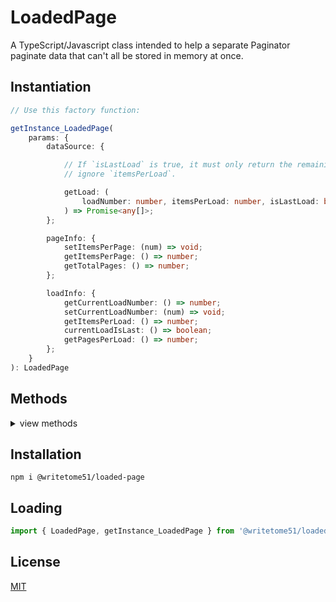 # LoadedPage

A TypeScript/Javascript class intended to help a separate Paginator  
paginate data that can't all be stored in memory at once.

## Instantiation

```ts
// Use this factory function:

getInstance_LoadedPage(
    params: {
        dataSource: {

            // If `isLastLoad` is true, it must only return the remaining items in the dataset and
            // ignore `itemsPerLoad`.

            getLoad: (
                loadNumber: number, itemsPerLoad: number, isLastLoad: boolean
            ) => Promise<any[]>;
        };

        pageInfo: {
            setItemsPerPage: (num) => void;
            getItemsPerPage: () => number;
            getTotalPages: () => number;        
        };

        loadInfo: {
            getCurrentLoadNumber: () => number;
            setCurrentLoadNumber: (num) => void;
            getItemsPerLoad: () => number;
            currentLoadIsLast: () => boolean;
            getPagesPerLoad: () => number;
        };
    }
): LoadedPage
```



## Methods
<details>
<summary>view methods</summary>

```ts
set(pageNumber): Promise<void>
    // After calling this, get the page's contents by calling this.get().

reset(pageNumber): Promise<void>
    // Even if 'pageNumber' is already the loaded page, the 
    // data containing that page is reloaded from the source.

get(): any[]
    // returns the page contents.

getNumber(): number
    // returns page number.
```
</details>


## Installation

`npm i @writetome51/loaded-page`

## Loading
```js
import { LoadedPage, getInstance_LoadedPage } from '@writetome51/loaded-page';
```

## License
[MIT](https://choosealicense.com/licenses/mit/)
